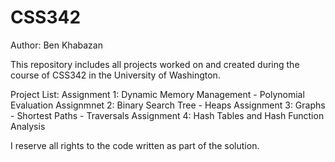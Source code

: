 # CSS342
Author: Ben Khabazan

This repository includes all projects worked on and created during the course of CSS342 in the University of Washington. 

Project List: 
Assignment 1: Dynamic Memory Management - Polynomial Evaluation
Assignmnet 2: Binary Search Tree - Heaps
Assignment 3: Graphs - Shortest Paths - Traversals
Assignment 4: Hash Tables and Hash Function Analysis

I reserve all rights to the code written as part of the solution.
